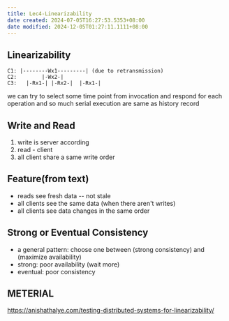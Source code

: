 ```yaml
---
title: Lec4-Linearizability
date created: 2024-07-05T16:27:53.5353+08:00
date modified: 2024-12-05T01:27:11.1111+08:00
---
```


## Linearizability

~~~
C1: |--------Wx1---------| (due to retransmission)
C2:        |-Wx2-|
C3:   |-Rx1-| |-Rx2-|  |-Rx1-|
~~~

we can try to select some time point from invocation and respond for each operation and so much serial execution are same as history record

## Write and Read

1. write is server according
2. read - client
3. all client share a same write order

## Feature(from text)

  * reads see fresh data -- not stale
  * all clients see the same data (when there aren't writes)
  * all clients see data changes in the same order

## Strong or Eventual Consistency

* a general pattern: choose one between (strong consistency) and (maximize availability)
* strong: poor availability (wait more)
* eventual: poor consistency

## METERIAL

https://anishathalye.com/testing-distributed-systems-for-linearizability/
